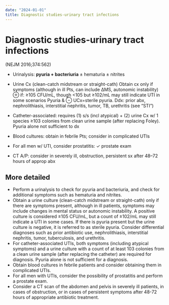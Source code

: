 ```yaml
---
date: "2024-01-01"
title: Diagnostic studies-urinary tract infections
---
```


# Diagnostic studies-urinary tract infections

(NEJM 2016;374:562)
* Urinalysis: **pyuria + bacteriuria** ± hematuria ± nitrites
* Urine Cx (clean-catch midstream or straight-cath)
Obtain cx only if symptoms (although in ill Pts, can include ∆MS, autonomic instability)
⊕ if: ≥105 CFU/mL, though <105 but ≥102/mL may still indicate UTI in some scenarios
Pyuria & ⊖ UCx=sterile pyuria. Ddx: prior abx, nephrolithiasis, interstitial nephritis, tumor, TB, urethritis (see “STI”)

* Catheter-associated: requires (1) s/s (incl atypical) + (2) urine Cx w/ 1 species ≥103 colonies from clean urine sample (after replacing Foley). Pyuria alone not sufficient to dx
* Blood cultures: obtain in febrile Pts; consider in complicated UTIs
* For all men w/ UTI, consider prostatitis: ✓ prostate exam
* CT A/P: consider in severely ill, obstruction, persistent sx after 48–72 hours of approp abx

## More detailed

* Perform a urinalysis to check for pyuria and bacteriuria, and check for additional symptoms such as hematuria and nitrites.
* Obtain a urine culture (clean-catch midstream or straight-cath) only if there are symptoms present, although in ill patients, symptoms may include changes in mental status or autonomic instability. A positive culture is considered ≥105 CFU/mL, but a count of ≥102/mL may still indicate a UTI in some cases. If there is pyuria present but the urine culture is negative, it is referred to as sterile pyuria. Consider differential diagnoses such as prior antibiotic use, nephrolithiasis, interstitial nephritis, tumor, tuberculosis, and urethritis.
* For catheter-associated UTIs, both symptoms (including atypical symptoms) and a urine culture with a count of at least 103 colonies from a clean urine sample (after replacing the catheter) are required for diagnosis. Pyuria alone is not sufficient for a diagnosis.
* Obtain blood cultures in febrile patients and consider obtaining them in complicated UTIs.
* For all men with UTIs, consider the possibility of prostatitis and perform a prostate exam.
* Consider a CT scan of the abdomen and pelvis in severely ill patients, in cases of obstruction, or in cases of persistent symptoms after 48-72 hours of appropriate antibiotic treatment.
